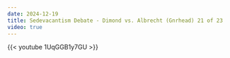 ```yaml
---
date: 2024-12-19
title: Sedevacantism Debate - Dimond vs. Albrecht (Gnrhead) 21 of 23
video: true
---
```



{{< youtube 1UqGGB1y7GU >}}
